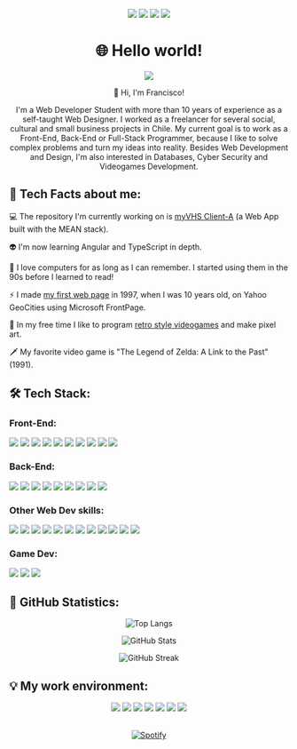 <!-- Personal facts -->

<p align="center">
  <img src="https://img.shields.io/badge/Age-34-blue?style=for-the-badge">
  <img src="https://img.shields.io/badge/Focus-Web%20Development-blue?style=for-the-badge">
  <img src="https://img.shields.io/badge/From-Chile-blue?style=for-the-badge">
  <img src="https://img.shields.io/badge/Lives-Germany-blue?style=for-the-badge">
</p>

<!-- Introduction -->

<h1 align="center">🌐 Hello world!</h1>

<p align="center">
  <img src="https://user-images.githubusercontent.com/77192223/125203677-b9bca400-e279-11eb-96aa-cf71da468101.gif">
</p>

<p align="center">
  👋 Hi, I'm Francisco!
</p>

<p align="center">
  I'm a Web Developer Student with more than 10 years of experience as a self-taught Web Designer. I worked as a freelancer for several social, cultural and small business projects in Chile. My current goal is to work as a Front-End, Back-End or Full-Stack Programmer, because I like to solve complex problems and turn my ideas into reality. Besides Web Development and Design, I'm also interested in Databases, Cyber Security and Videogames Development.
</p>

<!-- Tech Facts about me -->

<h2>💬 Tech Facts about me:</h2>

💻 The repository I'm currently working on is [myVHS Client-A](https://github.com/gregoriodelasheras/myvhs-client-a) (a Web App built with the MEAN stack).

👽 I'm now learning Angular and TypeScript in depth.

💾 I love computers for as long as I can remember. I started using them in the 90s before I learned to read!

⚡ I made [my first web page](https://pancho.neocities.org/) in 1997, when I was 10 years old, on Yahoo GeoCities using Microsoft FrontPage.

👾 In my free time I like to program [retro style videogames](https://panchochancho.itch.io/) and make pixel art.

🗡 My favorite video game is "The Legend of Zelda: A Link to the Past" (1991).

<!-- Tech Stack -->

<h2>🛠️ Tech Stack:</h2>

<h3>Front-End:</h3>

<p>
  <img src="https://img.shields.io/badge/HTML-1F1F1F?style=for-the-badge&logo=HTML5">
  <img src="https://img.shields.io/badge/CSS-1F1F1F?style=for-the-badge&logo=CSS3&logoColor=2965F1">
  <img src="https://img.shields.io/badge/Sass-1F1F1F?style=for-the-badge&logo=Sass">
  <img src="https://img.shields.io/badge/JavaScript-1F1F1F?style=for-the-badge&logo=JavaScript">
  <img src="https://img.shields.io/badge/TypeScript-1F1F1F?style=for-the-badge&logo=TypeScript">
  <img src="https://img.shields.io/badge/jQuery-1F1F1F?style=for-the-badge&logo=jQuery&logoColor=37A2EA">
  <img src="https://img.shields.io/badge/Bootstrap-1F1F1F?style=for-the-badge&logo=Bootstrap&logoColor=8E6AC8">
  <img src="https://img.shields.io/badge/Material-1F1F1F?style=for-the-badge&logo=Material-Design&logoColor=FFFFFF">
  <img src="https://img.shields.io/badge/React-1F1F1F?style=for-the-badge&logo=React">
  <img src="https://img.shields.io/badge/Angular-1F1F1F?style=for-the-badge&logo=Angular&logoColor=DD0031">
</p>

<h3>Back-End:</h3>

<p>
  <img src="https://img.shields.io/badge/Node.js-1F1F1F?style=for-the-badge&logo=Node.js">
  <img src="https://img.shields.io/badge/Java-1F1F1F?style=for-the-badge&logo=Java&logoColor=009CCC">
  <img src="https://img.shields.io/badge/C--Sharp-1F1F1F?style=for-the-badge&logo=C-Sharp&logoColor=2DB828">
  <img src="https://img.shields.io/badge/Python-1F1F1F?style=for-the-badge&logo=Python">
  <img src="https://img.shields.io/badge/MongoDB-1F1F1F?style=for-the-badge&logo=MongoDB">
  <img src="https://img.shields.io/badge/PostgreSQL-1F1F1F?style=for-the-badge&logo=PostgreSQL&logoColor=007ACC">
  <img src="https://img.shields.io/badge/MySQL-1F1F1F?style=for-the-badge&logo=MySQL&logoColor=FF9900">
  <img src="https://img.shields.io/badge/GraphQL-1F1F1F?style=for-the-badge&logo=GraphQL">
  <img src="https://img.shields.io/badge/Firebase-1F1F1F?style=for-the-badge&logo=Firebase">
</p>

<h3>Other Web Dev skills:</h3>

<p>
  <img src="https://img.shields.io/badge/Git-1F1F1F?style=for-the-badge&logo=Git">
  <img src="https://img.shields.io/badge/AWS-1F1F1F?style=for-the-badge&logo=Amazon-AWS&logoColor=FF9900">
  <img src="https://img.shields.io/badge/GCP-1F1F1F?style=for-the-badge&logo=Google-Cloud">
  <img src="https://img.shields.io/badge/Vercel-1F1F1F?style=for-the-badge&logo=Vercel">
  <img src="https://img.shields.io/badge/Heroku-1F1F1F?style=for-the-badge&logo=Heroku&logoColor=8E6AC8">
  <img src="https://img.shields.io/badge/Netlify-1F1F1F?style=for-the-badge&logo=Netlify">
  <img src="https://img.shields.io/badge/Docker-1F1F1F?style=for-the-badge&logo=Docker">
  <img src="https://img.shields.io/badge/Postman-1F1F1F?style=for-the-badge&logo=Postman">
  <img src="https://img.shields.io/badge/Jest-1F1F1F?style=for-the-badge&logo=Jest&logoColor=C21325">
  <img src="https://img.shields.io/badge/Cucumber-1F1F1F?style=for-the-badge&logo=Cucumber">
  <img src="https://img.shields.io/badge/Puppeteer-1F1F1F?style=for-the-badge&logo=Puppeteer&logoColor=00B8B8">
  <img src="https://img.shields.io/badge/Figma-1F1F1F?style=for-the-badge&logo=Figma">
</p>

<h3>Game Dev:</h3>

<p>
  <img src="https://img.shields.io/badge/Godot%20Engine-1F1F1F?style=for-the-badge&logo=Godot-Engine">
  <img src="https://img.shields.io/badge/Aseprite-1F1F1F?style=for-the-badge&logo=Aseprite&logoColor=FFFFFF">
  <img src="https://img.shields.io/badge/Krita-1F1F1F?style=for-the-badge&logo=Krita">
</p>

<!-- GitHub Statistics -->

<h2>🐙 GitHub Statistics:</h2>

<div align="center">
  
  ![Top Langs](https://github-readme-stats.vercel.app/api/top-langs/?username=gregoriodelasheras&layout=compact&show_icons=true&theme=chartreuse-dark)
  
  ![GitHub Stats](https://github-readme-stats.vercel.app/api?username=gregoriodelasheras&show_icons=true&theme=chartreuse-dark&hide=contribs)
  
  ![GitHub Streak](https://github-readme-streak-stats.herokuapp.com/?user=gregoriodelasheras&theme=chartreuse-dark)

</div>

<!-- My work environment -->

<h2>💡 My work environment:</h2>

<div align="center">
  
  <img src="https://img.shields.io/badge/Windows%2010-1F1F1F?style=for-the-badge&logo=Windows&logoColor=0078D6">
  <img src="https://img.shields.io/badge/PowerShell-1F1F1F?style=for-the-badge&logo=PowerShell">
  <img src="https://img.shields.io/badge/VS%20Code-1F1F1F?style=for-the-badge&logo=Visual-Studio-Code&logoColor=007ACC">
  <img src="https://img.shields.io/badge/npm-1F1F1F?style=for-the-badge&logo=npm">
  <img src="https://img.shields.io/badge/ESLint-1F1F1F?style=for-the-badge&logo=ESLint&logoColor=8E6AC8">
  <img src="https://img.shields.io/badge/Prettier-1F1F1F?style=for-the-badge&logo=Prettier">
  <img src="https://img.shields.io/badge/Trello-1F1F1F?style=for-the-badge&logo=Trello&logoColor=007ACC">
  
  <br> [![Spotify](https://spotify-now-gregoriodelasheras.vercel.app//api/spotify)](https://open.spotify.com/user/5ca36eceecda41c38a91394f15fe2f2f)

</div>
